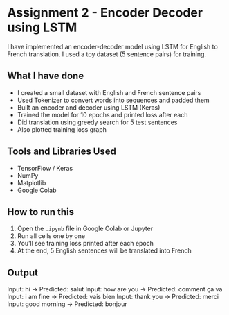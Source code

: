 # Assignment 2 - Encoder Decoder using LSTM

 I have implemented an encoder-decoder model using LSTM for English to French translation. I used a toy dataset (5 sentence pairs) for training.


## What I have done

- I created a small dataset with English and French sentence pairs
- Used Tokenizer to convert words into sequences and padded them
- Built an encoder and decoder using LSTM (Keras)
- Trained the model for 10 epochs and printed loss after each
- Did translation using greedy search for 5 test sentences
- Also plotted training loss graph
  

## Tools and Libraries Used

- TensorFlow / Keras
- NumPy
- Matplotlib
- Google Colab


## How to run this

1. Open the `.ipynb` file in Google Colab or Jupyter
2. Run all cells one by one
3. You’ll see training loss printed after each epoch
4. At the end, 5 English sentences will be translated into French


## Output
Input: hi → Predicted: salut
Input: how are you → Predicted: comment ça va
Input: i am fine → Predicted: vais bien
Input: thank you → Predicted: merci
Input: good morning → Predicted: bonjour





